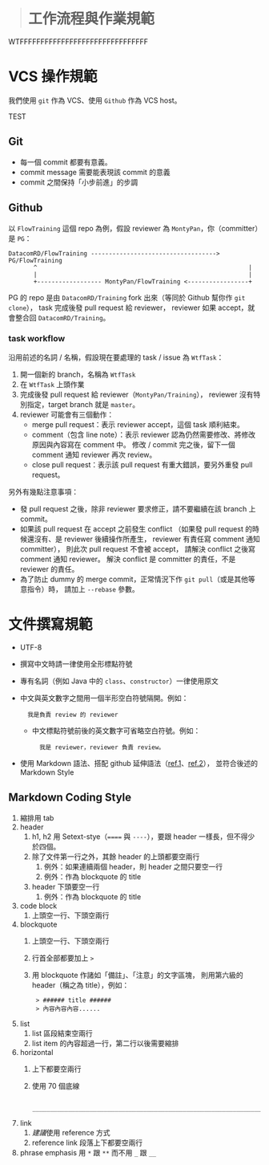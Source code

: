 > # 工作流程與作業規範 #

WTFFFFFFFFFFFFFFFFFFFFFFFFFFFFFFF

VCS 操作規範
============

我們使用 `git` 作為 VCS、使用 `Github` 作為 VCS host。

TEST

Git
---

* 每一個 commit 都要有意義。
* commit message 需要能表現該 commit 的意義
* commit 之間保持「小步前進」的步調


Github
------

以 `FlowTraining` 這個 repo 為例，假設 reviewer 為 `MontyPan`，你（committer）是 `PG`：

    DatacomRD/FlowTraining -----------------------------------> PG/FlowTraining
           ^                                                           |
           |                                                           |
           +------------------ MontyPan/FlowTraining <-----------------+


PG 的 repo 是由 `DatacomRD/Training` fork 出來（等同於 Github 幫你作 `git clone`），
task 完成後發 pull request 給 reviewer，
reviewer 如果 accept，就會整合回 `DatacomRD/Training`。


### task workflow ###

沿用前述的名詞 / 名稱，假設現在要處理的 task / issue 為 `WtfTask`：

1. 開一個新的 branch，名稱為 `WtfTask`
1. 在 `WtfTask` 上頭作業
1. 完成後發 pull request 給 reviewer（`MontyPan/Training`），
	reviewer 沒有特別指定，target branch 就是 `master`。
1. reviewer 可能會有三個動作：
	* merge pull request：表示 reviewer accept，這個 task 順利結束。
	* comment（包含 line note）：表示 reviewer 認為仍然需要修改、將修改原因與內容寫在 comment 中。
		修改 / commit 完之後，留下一個 comment 通知 reviewer 再次 review。
	* close pull request：表示該 pull request 有重大錯誤，要另外重發 pull request。


另外有幾點注意事項：

* 發 pull request 之後，除非 reviewer 要求修正，請不要繼續在該 branch 上 commit。
* 如果該 pull request 在 accept 之前發生 conflict
	（如果發 pull request 的時候還沒有、是 reviewer 後續操作所產生，
	reviewer 有責任寫 comment 通知 committer），
	則此次 pull request 不會被 accept，
	請解決 conflict 之後寫 comment 通知 reviewer。
	解決 conflict 是 committer 的責任，不是 reviewer 的責任。
* 為了防止 dummy 的 merge commit，正常情況下作 `git pull`（或是其他等意指令）時，
	請加上 `--rebase` 參數。


文件撰寫規範
============

* UTF-8
* 撰寫中文時請一律使用全形標點符號
* 專有名詞（例如 Java 中的 `class`、`constructor`）一律使用原文
* 中文與英文數字之間用一個半形空白符號隔開。例如：

		我是負責 review 的 reviewer
		
	* 中文標點符號前後的英文數字可省略空白符號。例如：
	
			我是 reviewer，reviewer 負責 review。
		
* 使用 Markdown 語法、搭配 github 延伸語法（[ref.1]、[ref.2]），
	並符合後述的 Markdown Style

[ref.1]: https://guides.github.com/features/mastering-markdown/
[ref.2]: https://help.github.com/articles/github-flavored-markdown/


Markdown Coding Style
---------------------

1. 縮排用 tab
1. header
    1. h1, h2 用 Setext-stye（`====` 與 `----`），要跟 header 一樣長，但不得少於四個。
    1. 除了文件第一行之外，其餘 header 的上頭都要空兩行
		1. 例外：如果連續兩個 header，則 header 之間只要空一行
		1. 例外：作為 blockquote 的 title
	1. header 下頭要空一行
		1. 例外：作為 blockquote 的 title
1. code block
	1. 上頭空一行、下頭空兩行
1. blockquote
    1. 上頭空一行、下頭空兩行
    1. 行首全部都要加上 `>`
	1. 用 blockquote 作諸如「備註」、「注意」的文字區塊，
		則用第六級的 header（稱之為 title），例如：
		
			> ###### title ######
			> 內容內容內容......
1. list
	1. list 區段結束空兩行
	1. list item 的內容超過一行，第二行以後需要縮排
1. horizontal
	1. 上下都要空兩行
	1. 使用 70 個底線
 
			______________________________________________________________________
	
1. link
	1. *建議*使用 reference 方式
	1. reference link 段落上下都要空兩行
1. phrase emphasis 用 `*` 跟 `**` 而不用 `_` 跟 `__`

